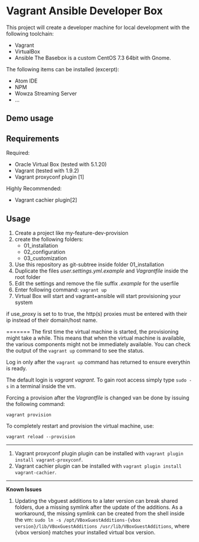 # Vagrant Ansible Developer Box

This project will create a developer machine for local development with the following toolchain:
* Vagrant
* VirtualBox
* Ansible
The Basebox is a custom CentOS 7.3 64bit with Gnome.

The following items can be installed (excerpt):

* Atom IDE
* NPM
* Wowza Streaming Server
* ...


## Demo usage


## Requirements

Required:
* Oracle Virtual Box (tested with 5.1.20)
* Vagrant (tested with 1.9.2) 
* Vagrant proxyconf plugin [1]

Highly Recommended:
* Vagrant cachier plugin[2]


## Usage
1. Create a project like my-feature-dev-provision
2. create the following folders:
    * 01_installation
    * 02_configuration
    * 03_customization
3. Use this repository as git-subtree inside folder 01_installation
4. Duplicate the files *user.settings.yml.example* and *Vagrantfile* inside the root folder
5. Edit the settings and remove the file suffix *.example* for the userfile 
3. Enter following command: `vagrant up`
4. Virtual Box will start and vagrant+ansible will start provisioning your system

if use_proxy is set to to true, the http(s) proxies must be entered with their ip instead of their domain/host name.

=======
The first time the virtual machine is started, the provisioning might take a 
while. This means that when the virtual machine is available, the various 
components might not be immediately available. You can
check the output of the `vagrant up` command to see the status.

Log in only after the `vagrant up` command has returned to ensure everythin is ready.

The default login is *vagrant* *vagrant*. To gain root access simply type `sudo -s` in a terminal inside the vm.

Forcing a provision after the *Vagrantfile* is changed van be done by issuing the
following command:

    vagrant provision

To completely restart and provision the virtual machine, use:

    vagrant reload --provision

--------------------------------------------------------------------------------------
1. Vagrant proxyconf plugin plugin can be installed with `vagrant plugin install vagrant-proxyconf`.
2. Vagrant cachier plugin can be installed with `vagrant plugin install vagrant-cachier`.

--------------------------------------------------------------------------------------
**Known Issues**
1. Updating the vbguest additions to a later version can break shared folders, due a missing symlink after the update of the additions.
As a workaround, the missing symlink can be created from the shell inside the vm: `sudo ln -s /opt/VBoxGuestAdditions-{vbox version}/lib/VBoxGuestAdditions /usr/lib/VBoxGuestAdditions`, where {vbox version} matches your installed virtual box version.
